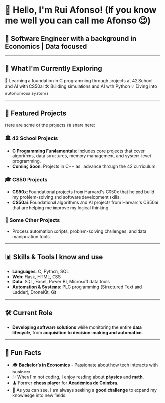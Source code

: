 # 👋 Hello, I'm Rui Afonso! (If you know me well you can call me Afonso 😉)
## 🌱 Software Engineer with a background in Economics | Data focused

---

## 🔧 What I'm Currently Exploring

📖 Learning a foundation in C programming through projects at 42 School and AI with CS50ai
🛠️ Building simulations and AI with Python
💡 Diving into autonomous systems 

---

## 📂 Featured Projects
Here are some of the projects I’ll share here:
### 🏛️ 42 School Projects
- **C Programming Fundamentals**: Includes core projects that cover algorithms, data structures, memory management, and system-level programming.
- **Coming Soon**: Projects in C++ as I advance through the 42 curriculum.

### 🎓 CS50 Projects
- **CS50x**: Foundational projects from Harvard's CS50x that helped build my problem-solving and software development skills.
- **CS50ai**: Foundational algorithms and AI projects from Harvard's CS50ai that are helping me improve my logical thinking.

### 🚀 Some Other Projects
- Process automation scripts, problem-solving challenges, and data manipulation tools.

---

## 📊 Skills & Tools I know and use
- **Languages**: C, Python, SQL
- **Web**: Flask, HTML, CSS
- **Data**: SQL, Excel, Power BI, Microsoft data tools
- **Automation & Systems**: PLC programming (Structured Text and Ladder), DroneKit, Git

---

## 🛠️ Current Role  
- **Developing software solutions** while monitoring the entire **data lifecycle**, from **acquisition to decision-making and automation**.

---

## 🌱 Fun Facts
- 🎓 **Bachelor’s in Economics** - Passionate about how tech interacts with business.
- ✨ When I'm not coding, I enjoy reading about **physics** and **math**.
- ♟️ Former **chess player** for **Académica de Coimbra**.
- 💪 As you can see, I am always seeking a **good challenge** to expand my knowledge into new fields.
